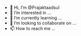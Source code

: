 - 👋 Hi, I’m @Prajaktaadsul
- 👀 I’m interested in ...
- 🌱 I’m currently learning ...
- 💞️ I’m looking to collaborate on ...
- 📫 How to reach me ...

<!---
Prajaktaadsul/Prajaktaadsul is a ✨ special ✨ repository because its `README.md` (this file) appears on your GitHub profile.
You can click the Preview link to take a look at your changes.
--->
